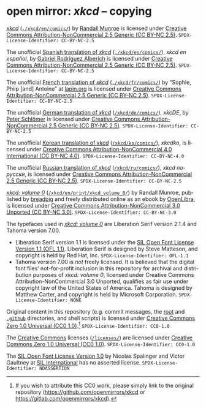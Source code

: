 <div dir="ltr" lang="en-US">

<!--
Markdown dialect: GitHub Flavored Markdown (GFM)

SPDX-FileContributor: author: gabldotink | email:gabl@gabl.ink | github:gabldotink
SPDX-FileCopyrightText: No rights reserved.
SPDX-FileName: ./copying.md
SPDX-FileName: DOCUMENTATION
SPDX-FileType: TEXT
SPDX-FileType: SOURCE
SPDX-LicenseConcluded: CC0-1.0
SPDX-License-Identifier: CC0-1.0

---
# pandoc variables
# ConTeXt
includesource: true
linkstyle:    'normal'
pdfa:         '3b'
urlstyle:     'normal'
# language
dir:          'ltr'
lang:         'en-US'
# metadata
author:       'gabldotink'
title:        'open mirror: xkcd – copying'
---
-->

# open mirror: _xkcd_ – copying

[_xkcd_](https://xkcd.com/) ([`./xkcd/en/comics/`](./xkcd/en/comics/)) by
[Randall Munroe](https://en.wikipedia.org/wiki/Randall_Munroe) is licensed
under [Creative Commons Attribution-NonCommercial 2.5 Generic
(CC BY-NC 2.5)](./licenses/CC-BY-NC-2.5.md).
`SPDX-License-Identifier: CC-BY-NC-2.5`

The unofficial [Spanish translation of _xkcd_](https://es.xkcd.com/)
([`./xkcd/es/comics/`](./xkcd/es/comics/)), _xkcd en español_, by
[Gabriel Rodríguez Alberich](https://gabi.is/) is licensed under
[Creative Commons Attribution-NonCommercial 2.5 Generic
(CC BY-NC 2.5)](./licenses/CC-BY-NC-2.5.md).
`SPDX-License-Identifier: CC-BY-NC-2.5`

The unofficial [French translation of _xkcd_](https://xkcd.lapin.org/)
([`./xkcd/fr/comics/`](./xkcd/fr/comics/))
by “Sophie, Phiip [and] Antoine” at [lapin.org](https://lapin.org/) is
licensed under [Creative Commons Attribution-NonCommercial 2.5 Generic
(CC BY-NC 2.5)](./licenses/CC-BY-NC-2.5.md).
`SPDX-License-Identifier: CC-BY-NC-2.5`

The unofficial [German translation of _xkcd_](https://xkcde.dapete.net/)
([`/xkcd/de/comics/`](./xkcd/de/comics/)), _xkcDE_, by
[Peter Schlömer](https://dapete.net/) is licensed under
[Creative Commons Attribution-NonCommercial 2.5 Generic
(CC BY-NC 2.5)](./licenses/CC-BY-NC-2.5.md).
`SPDX-License-Identifier: CC-BY-NC-2.5`

The unofficial [Korean translation of _xkcd_](https://xkcdko.com/)
([`/xkcd/ko/comics/`](./xkcd/ko/comics/)), _xkcdko_, is licensed under
[Creative Commons Attribution-NonCommercial 4.0 International
(CC BY-NC 4.0)](./licenses/CC-BY-NC-4.0.md).
`SPDX-License-Identifier: CC-BY-NC-4.0`

The unofficial [Russian translation of _xkcd_](https://xkcd.ru/)
([`/xkcd/ru/comics/`](./xkcd/ru/comics/)), _xkcd по-русски_,
is licensed under [Creative Commons Attribution-NonCommercial 2.5 Generic
(CC BY-NC 2.5)](./licenses/CC-BY-NC-2.5.md).
`SPDX-License-Identifier: CC-BY-NC-2.5`

[_xkcd: volume 0_](https://openlibrary.org/works/OL17379456W/xkcd)
([`/xkcd/en/print/xkcd_volume_0/`](./xkcd/en/print/xkcd_volume_0/))
by Randall Munroe, published by [breadpig](https://breadpig.myshopify.com/)
and freely distributed online as an ebook by
[OpenLibra](https://openlibra.com/en/book/xkcd-volume-0), is licensed under
[Creative Commons Attribution-NonCommercial 3.0 Unported
(CC BY-NC 3.0)](./licenses/CC-BY-NC-3.0.md).
`SPDX-License-Identifier: CC-BY-NC-3.0`

The typefaces used in [_xkcd: volume 0_](./xkcd/en/print/xkcd_volume_0/)
are Liberation Serif version 2.1.4 and Tahoma version 7.00.
* Liberation Serif version 1.1 is licensed under the [SIL Open Font License
Version 1.1 (OFL 1.1)](./licenses/OFL-1.1.md). Liberation Serif is designed
by Steve Matteson, and copyright is held by Red Hat, Inc.
`SPDX-License-Identifier: OFL-1.1`
* Tahoma version 7.00 is _not_ freely licensed. It is believed that the
digital font files’ not-for-profit inclusion in this repository for
archival and distribution purposes of _xkcd: volume 0_, licensed under
Creative Commons Attribution-NonCommercial 3.0 Unported, qualifies as fair use
under copyright law of the United States of America. Tahoma is designed by
Matthew Carter, and copyright is held by Microsoft Corporation.
`SPDX-License-Identifier: NONE`

Original content in this repository (e.g. commit messages, the [root](./)
and [`.github`](./.github/) directories, and shell scripts) is licensed
under [Creative Commons Zero 1.0 Universal
(CC0 1.0)](./licenses/CC0-1.0.md).[^1]
`SPDX-License-Identifier: CC0-1.0`

The [Creative Commons](https://creativecommons.org/) licenses
([`/licenses/`](./licenses/)) are licensed under
[Creative Commons Zero 1.0 Universal (CC0 1.0)](./licenses/CC0-1.0.md).
`SPDX-License-Identifier: CC0-1.0`

The [SIL Open Font License Version 1.0](./licenses/OFL-1.1.md)
by Nicolas Spalinger and Victor Gaultney at
[SIL International](https://www.sil.org/) has no asserted license.
`SPDX-License-Identifier: NOASSERTION`

[^1]: If you wish to attribute this CC0 work, please simply link
to the original repository (<https://github.com/openmirrors/xkcd>
or <https://gitlab.com/openmirrors/xkcd>).

</div>
